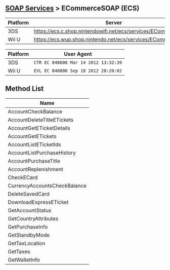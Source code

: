 ## [SOAP Services](SOAP-Services.md) > ECommerceSOAP (ECS)

| Platform | Server |
| --- | --- |
| 3DS | https://ecs.c.shop.nintendowifi.net/ecs/services/ECommerceSOAP |
| Wii U | https://ecs.wup.shop.nintendo.net/ecs/services/ECommerceSOAP |

| Platform | User Agent |
| --- | --- |
| 3DS | `CTR EC 040600 Mar 14 2012 13:32:39` |
| Wii U | `EVL EC 040800 Sep 18 2012 20:20:02` |

## Method List
| Name |
| --- |
| AccountCheckBalance |
| AccountDeleteTitleETickets |
| AccountGetETicketDetails |
| AccountGetETickets |
| AccountListETicketIds |
| AccountListPurchaseHistory |
| AccountPurchaseTitle |
| AccountReplenishment |
| CheckECard |
| CurrencyAccountsCheckBalance |
| DeleteSavedCard |
| DownloadExpressETicket |
| GetAccountStatus |
| GetCountryAttributes |
| GetPurchaseInfo |
| GetStandbyMode |
| GetTaxLocation |
| GetTaxes |
| GetWalletInfo |